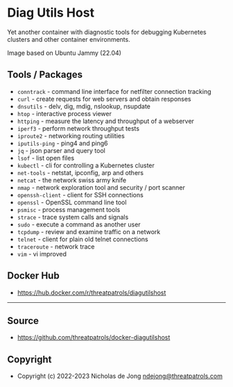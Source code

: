 # Diag Utils Host
Yet another container with diagnostic tools for debugging Kubernetes clusters and 
other container environments.

Image based on Ubuntu Jammy (22.04)

## Tools / Packages
* `conntrack` - command line interface for netfilter connection tracking
* `curl` - create requests for web servers and obtain responses
* `dnsutils` - delv, dig, mdig, nslookup, nsupdate
* `htop` - interactive process viewer
* `httping` - measure the latency and throughput of a webserver
* `iperf3` - perform network throughput tests
* `iproute2` - networking routing utilities 
* `iputils-ping` - ping4 and ping6
* `jq` - json parser and query tool
* `lsof` - list open files
* `kubectl` - cli for controlling a Kubernetes cluster
* `net-tools` - netstat, ipconfig, arp and others
* `netcat` - the network swiss army knife
* `nmap` - network exploration tool and security / port scanner
* `openssh-client` - client for SSH connections
* `openssl` - OpenSSL command line tool
* `psmisc` - process management tools
* `strace` - trace system calls and signals
* `sudo` - execute a command as another user
* `tcpdump` - review and examine traffic on a network
* `telnet` - client for plain old telnet connections
* `traceroute` - network trace
* `vim` - vi improved

## Docker Hub
* https://hub.docker.com/r/threatpatrols/diagutilshost

---

## Source
* https://github.com/threatpatrols/docker-diagutilshost

## Copyright
* Copyright (c) 2022-2023 Nicholas de Jong <ndejong@threatpatrols.com>
